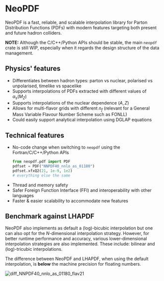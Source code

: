# NeoPDF

NeoPDF is a fast, reliable, and scalable interpolation library for
Parton Distribution Functions (PDFs) with modern features targeting
both present and future hadron colliders.

**NOTE:** Although the C/C++/Python APIs should be stable, the main
`neopdf` crate is still WIP, especially when it regards the design
structure of the data management.

Physics' features
-----------------

- Differentiates between hadron types: parton vs nuclear, polarised vs
  unpolarised, timelike vs spacelike
- Supports interpolations of PDFs extracted with different values of
  $\alpha_s(M_Z)$
- Supports interpolations of the nuclear dependence $(A, Z)$
- Allows for multi-flavor grids with different $n_f$ (relevant for a
  General Mass Variable Flavour Number Scheme such as FONLL)
- Could easily support analytical interpolation using DGLAP equations 

Technical features
------------------
- No-code change when switching to `neopdf` using the Fortran/C/C++/Python
  APIs
  ```python
  from neopdf.pdf import PDF
  pdfset = PDF("NNPDF40_nnlo_as_01180")
  pdfset.xfxQ2(21, 1e-9, 1e2)
  # everything else the same
  ```
- Thread and memory safety
- Safer Foreign Function Interface (FFI) and interoperability with
  other languages
- Faster & easier scalability to accommodate new features

Benchmark against LHAPDF
------------------------

NeoPDF also implements as default a (log)-bicubic interpolation but one
can also opt for the $N$-dimensional interpolation strategy. However, for
better runtime performance and accuracy, various lower-dimensional
interpolation strategies are also implemented. These include: bilinear
and (log)-tricubic interpolations.

The difference between NeoPDF and LHAPDF, when using the default interpolation,
is **below** the machine precision for floating numbers.

![diff_NNPDF40_nnlo_as_01180_flav21](https://github.com/user-attachments/assets/d47bfa13-9930-4247-89fb-f2c2eab68bd7)
